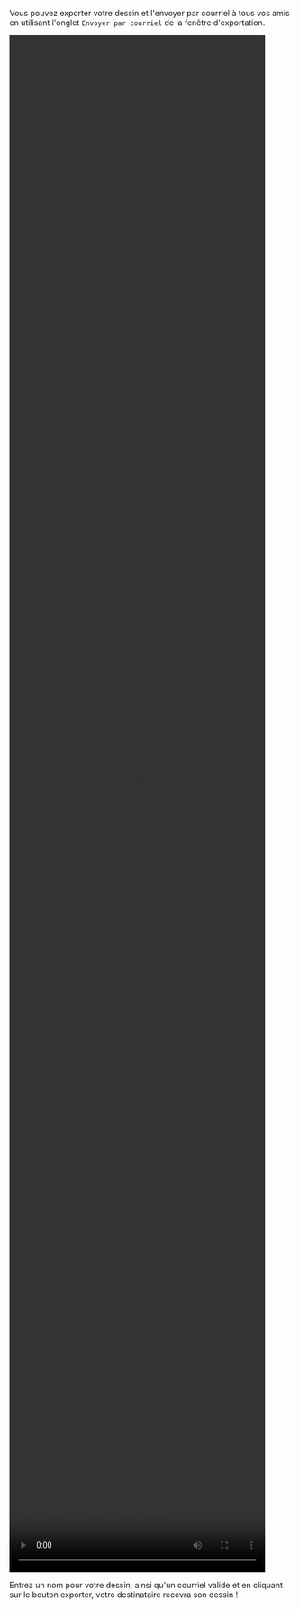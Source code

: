 Vous pouvez exporter votre dessin et l'envoyer par courriel à tous vos amis en utilisant l'onglet `Envoyer par courriel` de la fenêtre d'exportation.

<video width="90%" height="70%" class="doc-fig" autoplay loop>
    <source src="/assets/doc/vid/courriel.webm" type="video/webm">
</video>

Entrez un nom pour votre dessin, ainsi qu'un courriel valide et en cliquant sur le bouton exporter, votre destinataire recevra son dessin !
